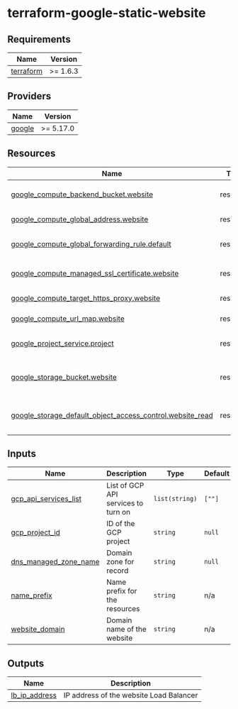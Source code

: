 # terraform-google-static-website

## Requirements

| Name | Version |
|------|---------|
| <a name="requirement_terraform"></a> [terraform](#requirement\_cloudflare) | >= 1.6.3 |

## Providers

| Name | Version |
|------|---------|
| <a name="provider_google"></a> [google](#provider\_google) | >= 5.17.0 |

## Resources

| Name | Type | Description|
|------|------|------------|
| [google_compute_backend_bucket.website](https://registry.terraform.io/providers/hashicorp/google/latest/docs/resources/compute_backend_bucket) | resource | Bucket to store website |
| [google_compute_global_address.website](https://registry.terraform.io/providers/hashicorp/google/latest/docs/resources/compute_global_address) | resource | Reserve an external IP |
| [google_compute_global_forwarding_rule.default](https://registry.terraform.io/providers/hashicorp/google/latest/docs/resources/compute_global_forwarding_rule) | resource | GCP forwarding rule |
| [google_compute_managed_ssl_certificate.website](https://registry.terraform.io/providers/hashicorp/google/latest/docs/resources/compute_managed_ssl_certificate) | resource | Create HTTPS certificate |
| [google_compute_target_https_proxy.website](https://registry.terraform.io/providers/hashicorp/google/latest/docs/resources/compute_target_https_proxy) | resource | GCP target proxy |
| [google_compute_url_map.website](https://registry.terraform.io/providers/hashicorp/google/latest/docs/resources/compute_url_map) | resource | GCP URL MAP |
| [google_project_service.project](https://registry.terraform.io/providers/hashicorp/google/latest/docs/resources/project_service) | resource | Enable GCP APIs for deployment |
| [google_storage_bucket.website](https://registry.terraform.io/providers/hashicorp/google/latest/docs/resources/storage_bucket) | resource | Add the bucket as a CDN backend |
| [google_storage_default_object_access_control.website_read](https://registry.terraform.io/providers/hashicorp/google/latest/docs/resources/storage_default_object_access_control) | resource | Make new objects in bucket public |

## Inputs

| Name | Description | Type | Default | Required |
|------|-------------|------|---------|:--------:|
| <a name="input_gcp_api_services_list"></a> [gcp\_api\_services\_list](#input\_gcp\_api\_services\_list) | List of GCP API services to turn on | `list(string)` | `[""]` | no |
| <a name="input_gcp_project_id"></a> [gcp\_project\_id](#input\_gcp\_project\_id) | ID of the GCP project | `string` | `null` | no |
| <a name="input_dns_managed_zone_name"></a> [dns\_managed\_zone\_name](#input\_dns\_managed\_zone\_name) | Domain zone for record | `string` | `null` | no |
| <a name="input_name_prefix"></a> [name\_prefix](#input\_name\_prefix) | Name prefix for the resources | `string` | n/a | yes |
| <a name="input_website_domain"></a> [website\_domain](#input\_website\_domain) | Domain name of the website | `string` | n/a | yes |

## Outputs

| Name | Description |
|------|-------------|
| <a name="output_lb_ip_address"></a> [lb\_ip\_address](#output\_lb\_ip\_address) | IP address of the website Load Balancer |
